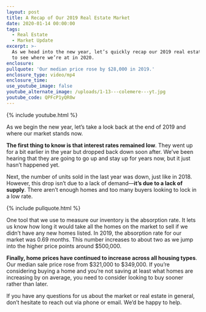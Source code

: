 ```yaml
---
layout: post
title: A Recap of Our 2019 Real Estate Market
date: 2020-01-14 00:00:00
tags:
  - Real Estate
  - Market Update
excerpt: >-
  As we head into the new year, let’s quickly recap our 2019 real estate market
  to see where we’re at in 2020.
enclosure:
pullquote: 'Our median price rose by $28,000 in 2019.'
enclosure_type: video/mp4
enclosure_time:
use_youtube_image: false
youtube_alternate_image: /uploads/1-13---colemere---yt.jpg
youtube_code: QPFcP1yQR0w
---
```


{% include youtube.html %}

As we begin the new year, let’s take a look back at the end of 2019 and where our market stands now.

**The first thing to know is that interest rates remained low**. They went up for a bit earlier in the year but dropped back down soon after. We’ve been hearing that they are going to go up and stay up for years now, but it just hasn’t happened yet.

Next, the number of units sold in the last year was down, just like in 2018. However, this drop isn’t due to a lack of demand—**it’s due to a lack of supply**. There aren’t enough homes and too many buyers looking to lock in a low rate.

{% include pullquote.html %}

One tool that we use to measure our inventory is the absorption rate. It lets us know how long it would take all the homes on the market to sell if we didn’t have any new homes listed. In 2019, the absorption rate for our market was 0.69 months. This number increases to about two as we jump into the higher price points around $500,000.

**Finally, home prices have continued to increase across all housing types**. Our median sale price rose from $321,000 to $349,000. If you’re considering buying a home and you’re not saving at least what homes are increasing by on average, you need to consider looking to buy sooner rather than later.

If you have any questions for us about the market or real estate in general, don’t hesitate to reach out via phone or email. We’d be happy to help.